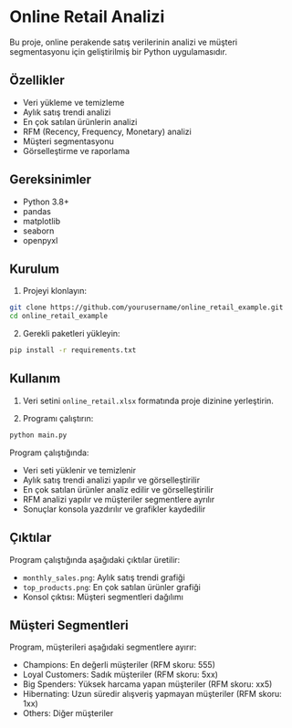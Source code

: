 # Online Retail Analizi

Bu proje, online perakende satış verilerinin analizi ve müşteri segmentasyonu için geliştirilmiş bir Python uygulamasıdır.

## Özellikler

- Veri yükleme ve temizleme
- Aylık satış trendi analizi
- En çok satılan ürünlerin analizi
- RFM (Recency, Frequency, Monetary) analizi
- Müşteri segmentasyonu
- Görselleştirme ve raporlama

## Gereksinimler

- Python 3.8+
- pandas
- matplotlib
- seaborn
- openpyxl

## Kurulum

1. Projeyi klonlayın:
```bash
git clone https://github.com/yourusername/online_retail_example.git
cd online_retail_example
```

2. Gerekli paketleri yükleyin:
```bash
pip install -r requirements.txt
```

## Kullanım

1. Veri setini `online_retail.xlsx` formatında proje dizinine yerleştirin.

2. Programı çalıştırın:
```bash
python main.py
```

Program çalıştığında:
- Veri seti yüklenir ve temizlenir
- Aylık satış trendi analizi yapılır ve görselleştirilir
- En çok satılan ürünler analiz edilir ve görselleştirilir
- RFM analizi yapılır ve müşteriler segmentlere ayrılır
- Sonuçlar konsola yazdırılır ve grafikler kaydedilir

## Çıktılar

Program çalıştığında aşağıdaki çıktılar üretilir:
- `monthly_sales.png`: Aylık satış trendi grafiği
- `top_products.png`: En çok satılan ürünler grafiği
- Konsol çıktısı: Müşteri segmentleri dağılımı

## Müşteri Segmentleri

Program, müşterileri aşağıdaki segmentlere ayırır:
- Champions: En değerli müşteriler (RFM skoru: 555)
- Loyal Customers: Sadık müşteriler (RFM skoru: 5xx)
- Big Spenders: Yüksek harcama yapan müşteriler (RFM skoru: xx5)
- Hibernating: Uzun süredir alışveriş yapmayan müşteriler (RFM skoru: 1xx)
- Others: Diğer müşteriler
